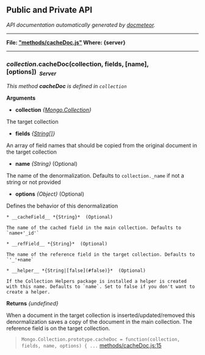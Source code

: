 ## Public and Private API ##

_API documentation automatically generated by [docmeteor](https://github.com/raix/docmeteor)._

***

__File: ["methods/cacheDoc.js"](methods/cacheDoc.js) Where: {server}__

***

### <a name="collection.cacheDoc"></a>*collection*.cacheDoc(collection, fields, [name], [options])&nbsp;&nbsp;<sub><i>Server</i></sub> ###

*This method __cacheDoc__ is defined in `collection`*

__Arguments__

* __collection__ *{[Mongo.Collection](#Mongo.Collection)}*  

 The target collection

* __fields__ *{[String[]](#String[])}*  

 An array of field names that should be copied from the original document in the target collection

* __name__ *{String}*  (Optional)

 The name of the denormalization. Defaults to `collection._name` if not a string or not provided

* __options__ *{Object}*  (Optional)

 Defines the behavior of this denormalization

    * __cacheField__ *{String}*  (Optional)

    The name of the cached field in the main collection. Defaults to `name+'_id'`

    * __refField__ *{String}*  (Optional)

    The name of the reference field in the target collection. Defaults to `'_'+name`

    * __helper__ *{String|[false](#false)}*  (Optional)

    If the Collection Helpers package is installed a helper is created with this name. Defaults to `name`. Set to false if you don't want to create a helper.


__Returns__  *{undefined}*


When a document in the target collection is inserted/updated/removed this denormalization saves a copy of the document in the main collection. The reference field is on the target collection.

> ```Mongo.Collection.prototype.cacheDoc = function(collection, fields, name, options) { ...``` [methods/cacheDoc.js:15](methods/cacheDoc.js#L15)


